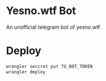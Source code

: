# Yesno.wtf Bot
An unofficial telegram bot of yesno.wtf


# Deploy
```bash
wrangler seccret put TG_BOT_TOKEN
wrangler deploy
```